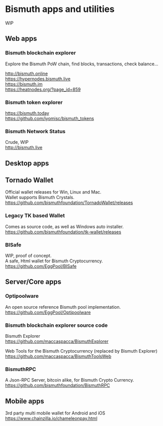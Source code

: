 # Bismuth apps and utilities

WIP

## Web apps

### Bismuth blockchain explorer
Explore the Bismuth PoW chain, find blocks, transactions, check balance...

http://bismuth.online  
https://hypernodes.bismuth.live  
https://bismuth.im  
https://heatnodes.org/?page_id=859

### Bismuth token explorer  
https://bismuth.today  
https://github.com/iyomisc/bismuth_tokens  

### Bismuth Network Status
Crude, WIP  
http://bismuth.live

## Desktop apps

## Tornado Wallet

Official wallet releases for Win, Linux and Mac.  
Wallet supports Bismuth Crystals.  
https://github.com/bismuthfoundation/TornadoWallet/releases

### Legacy TK based Wallet
  
Comes as source code, as well as Windows auto installer.  
https://github.com/bismuthfoundation/tk-wallet/releases

### BISafe
WIP, proof of concept.  
A safe, Html wallet for Bismuth Cryptocurrency.  
https://github.com/EggPool/BISafe


## Server/Core apps

### Optipoolware
An open source reference Bismuth pool implementation.  
https://github.com/EggPool/Optipoolware

### Bismuth blockchain explorer source code
Bismuth Explorer  
https://github.com/maccaspacca/BismuthExplorer  

Web Tools for the Bismuth Cryptocurrency (replaced by Bismuth Explorer)  
https://github.com/maccaspacca/BismuthToolsWeb

### BismuthRPC
A Json-RPC Server, bitcoin alike, for Bismuth Crypto Currency.  
https://github.com/bismuthfoundation/BismuthRPC

## Mobile apps

3rd party multi mobile wallet for Android and iOS  
https://www.chainzilla.io/chameleonpay.html
